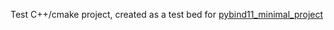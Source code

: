 Test C++/cmake project, created as a test bed for [pybind11_minimal_project](https://github.com/MedericFourmy/pybind11_minimal_project)
 